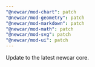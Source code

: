 ```yaml
---
"@newcar/mod-chart": patch
"@newcar/mod-geometry": patch
"@newcar/mod-markdown": patch
"@newcar/mod-math": patch
"@newcar/mod-svg": patch
"@newcar/mod-ui": patch
---
```


Update to the latest newcar core.
